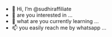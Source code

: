 - 👋 Hi, I’m @sudhiraffiliate
- 👀 are you interested in ...
- 🌱 what are you currently learning ...
- 📫 you easily reach me by whatsapp ...

<!---
sudhiraffiliate/sudhiraffiliate is a ✨ special ✨ repository because its `README.md` (this file) appears on your GitHub profile.
You can click the Preview link to take a look at your changes.
--->
